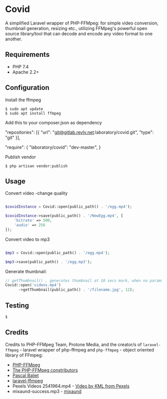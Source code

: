 # Covid
A simplified Laravel wrapper of PHP-FFMpeg: for simple video conversion, thumbnail generation, resizing etc., utilizing FFMpeg's powerful open source library/tool that can decode and encode any video format to one another.
## Requirements

* PHP 7.4
* Apache 2.2+

## Configuration
Install the ffmpeg

	$ sudo apt update
	$ sudo apt install ffmpeg

Add this to your composer.json as dependency

  "repositories": [{
    "url": "git@gitlab.revlv.net:laboratory/covid.git",
    "type": "git"
    }],

  "require": {
    "laboratory/covid": "dev-master",
  }

Publish vendor

	$ php artisan vendor:publish


## Usage
Convert video -change quality

```php

$covidInstance = Covid::open(public_path() . '/egg.mp4');

$covidInstance->save(public_path() . '/NewEgg.mp4', [
    'bitrate' => 500,
    'audio' => 256
]);

```

Convert video to mp3

```php

$mp3 = Covid::open(public_path() . '/egg.mp4');

$mp3->save(public_path() . '/egg.mp3');

```

Generate thumbnail:
```php
// getThumbnail() , generates thumbnail at 10 secs mark, when no params passed
Covid::open('videos.mp4')
      ->getThumbnail(public_path() . '/filename.jpg', 12);
```


## Testing

``` bash
$
```


## Credits
Credits to PHP-FFMpeg Team, Protone Media, and the creator/s of
`laravel-ffmpeg` - laravel wrapper of php-ffmpeg and `php-ffmpeg` - object oriented library of FFmpeg: 
- [PHP-FFMpeg](https://github.com/PHP-FFMpeg/PHP-FFMpeg)
- [The PHP-FFMpeg constributors](https://github.com/PHP-FFMpeg/PHP-FFMpeg/graphs/contributors)
- [Pascal Baljet](https://github.com/pascalbaljet)
- [laravel-ffmpeg](https://github.com/pascalbaljetmedia/laravel-ffmpeg)
- Pexels Videos 2541964.mp4 - [Video by KML from Pexels](https://www.pexels.com/video/a-sparkle-of-liquid-in-a-black-background-2541964/)
- mixaund-success.mp3 - [mixaund](https://www.free-stock-music.com/artist.mixaund.html)